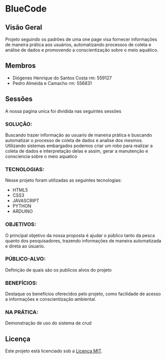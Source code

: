 # BlueCode

## Visão Geral
Projeto seguindo os padrões de uma one page visa fornecer informações de maneira prática aos usuários, automatizando processos de coleta e análise de dados e promovendo a conscientização sobre o meio aquático.

## Membros
- Diógenes Henrique do Santos Costa rm: 559127
- Pedro Almeida e Camacho rm: 556831

## Sessões
A nossa pagina unica foi dividida nas seguintes sessões

### SOLUÇÃO:
Buscando trazer informação ao usuario de maneira prática e buscando automatizar o processo de coleta de dados e analise dos mesmos. Utilizando sistemas embargados podemos criar um robo para realizar a coleta de dados e interpretação delas e assim, gerar a manutenção e consciencia sobre o meio aquatico

### TECNOLOGIAS:
Nesse projeto foram utilizadas as seguintes tecnologias:
- HTML5
- CSS3
- JAVASCRIPT
- PYTHON
- ARDUINO
  
### OBJETIVOS:
O principal objetivo da nossa proposta é ajudar o público tanto da pesca quanto dos pesquisadores, trazendo informações de maneira automatizada e direta ao úsuario.

### PÚBLICO-ALVO:
Definição de quais são os publicos alvos do projeto

### BENEFÍCIOS:
Destaque os benefícios oferecidos pelo projeto, como facilidade de acesso a informações e conscientização ambiental.

### NA PRÁTICA:
Demonstração de uso do sistema de crud

## Licença
Este projeto está licenciado sob a [Licença MIT](https://opensource.org/licenses/MIT).

